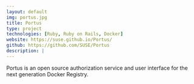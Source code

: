 ```yaml
---
layout: default
img: portus.jpg
title: Portus
type: project
technologies: [Ruby, Ruby on Rails, Docker]
website: https://suse.github.io/Portus/
github: https://github.com/SUSE/Portus
description: |
---
```

Portus is an open source authorization service and user interface for the next generation Docker Registry.